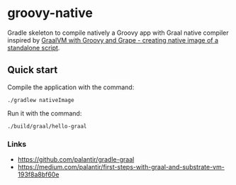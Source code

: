 # groovy-native 

Gradle skeleton to compile natively a Groovy app 
with Graal native compiler inspired by [GraalVM with Groovy and Grape - creating native image of a standalone script](https://e.printstacktrace.blog/2019/01/graalvm-groovy-grape-creating-native-image-of-standalone-script/).

## Quick start 

Compile the application with the command: 

    ./gradlew nativeImage

Run it with the command:

    ./build/graal/hello-graal 
    

### Links
- https://github.com/palantir/gradle-graal
- https://medium.com/palantir/first-steps-with-graal-and-substrate-vm-193f8a8bf60e


